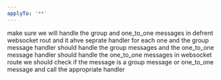 ```yaml
---
applyTo: '**'
---
```

make sure we will handle the group and one_to_one messages in defrent websocket rout
and it ahve seprate handler for each one
and the group message handler should handle the group messages and the one_to_one message handler should handle the one_to_one messages
in websocket route we should check if the message is a group message or one_to_one message and call the appropriate handler
